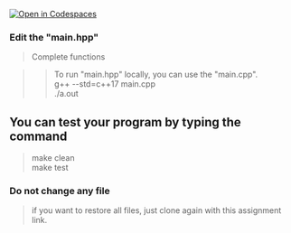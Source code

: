 [![Open in Codespaces](https://classroom.github.com/assets/launch-codespace-2972f46106e565e64193e422d61a12cf1da4916b45550586e14ef0a7c637dd04.svg)](https://classroom.github.com/open-in-codespaces?assignment_repo_id=17140896)

### Edit the "main.hpp"

> Complete functions <br>

> > To run "main.hpp" locally, you can use the "main.cpp". <br>
> > g++ --std=c++17 main.cpp <br>
> > ./a.out


## You can test your program by typing the command

> make clean <br>
> make test

### Do not change any file

> if you want to restore all files, just clone again with this assignment link.
